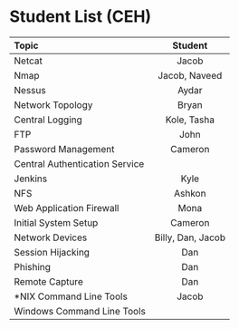 # Student List (CEH)

| Topic                             | Student               | 
| :---                              |    :----:             |
| Netcat                            |   Jacob               |                     
| Nmap                              |   Jacob, Naveed       |                     
| Nessus                            |   Aydar               |                     
| Network Topology                  |   Bryan               |                     
| Central Logging                   |   Kole, Tasha         |                     
| FTP                               |   John                |                     
| Password Management               |   Cameron             |                     
| Central Authentication Service    |                       |                     
| Jenkins                           |   Kyle                |                     
| NFS                               |   Ashkon              |                     
| Web Application Firewall          |   Mona                |                     
| Initial System Setup              |   Cameron             |                     
| Network Devices                   |   Billy, Dan, Jacob   |                     
| Session Hijacking                 |   Dan                 |                     
| Phishing                          |   Dan                 |                   
| Remote Capture                    |   Dan                 |
| *NIX Command Line Tools           |   Jacob               |
| Windows Command Line Tools        |                       |


